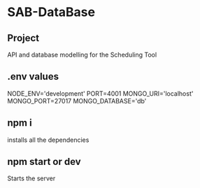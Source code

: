 # SAB-DataBase

## Project

API and database modelling for the Scheduling Tool

## .env values

NODE_ENV='development'
PORT=4001
MONGO_URI='localhost'
MONGO_PORT=27017
MONGO_DATABASE='db'

## npm i

installs all the dependencies

## npm start or dev

Starts the server
